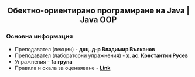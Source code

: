 <h2 align="center">Обектно-ориентирано програмиране на Java | Java OOP</h2>

### Основна информация
* Преподавател (лекции) - **доц. д-р Владимир Вълканов**
* Преподавател (лабораторни упражнения) - **х. ас. Константин Русев**
* Упражнения - **1а група**
* Правила и скала за оценаяване - [**Link**](https://github.com/rythm-net/PU-Informatics/blob/main/II%20%D0%BA%D1%83%D1%80%D1%81/II%20%D1%82%D1%80%D0%B8%D0%BC%D0%B5%D1%81%D1%82%D1%8A%D1%80/Java%20OOP/%D0%9F%D1%80%D0%B0%D0%B2%D0%B8%D0%BB%D0%B0%20%D0%B8%20%D1%81%D0%BA%D0%B0%D0%BB%D0%B0%20%D0%B7%D0%B0%20%D0%BE%D1%86%D0%B5%D0%BD%D1%8F%D0%B2%D0%B0%D0%BD%D0%B5.pdf)
